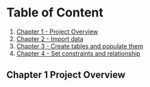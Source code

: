 



# Table of Content
1. [Chapter 1 - Project Overview](#chr1)
2. [Chapter 2 - Import data](#chr2)
3. [Chapter 3 - Create tables and populate them](#ch3)
4. [Chapter 4 - Set constraints and relationship](#ch4)


<a id = "ch1"></a>
## Chapter 1 Project Overview

